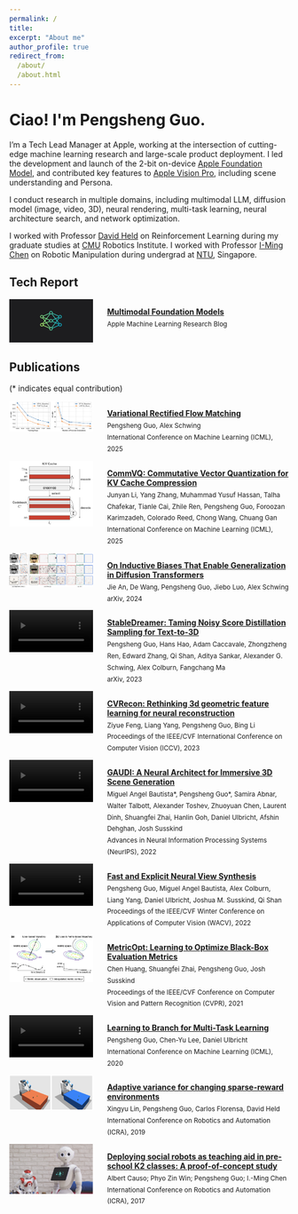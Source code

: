 ```yaml
---
permalink: /
title: 
excerpt: "About me"
author_profile: true
redirect_from: 
  /about/
  /about.html
---
```

<h1> Ciao! I'm Pengsheng Guo. </h1>
<p> I’m a Tech Lead Manager at Apple, working at the intersection of cutting-edge machine learning research and large-scale product deployment. I led the development and launch of the 2-bit on-device <a href="https://machinelearning.apple.com/research/apple-foundation-models-2025-updates">Apple Foundation Model</a>, and contributed key features to <a href="https://www.apple.com/apple-vision-pro/">Apple Vision Pro</a>, including scene understanding and Persona. </p>
<p> I conduct research in multiple domains, including multimodal LLM, diffusion model (image, video, 3D), neural rendering, multi-task learning, neural architecture search, and network optimization. </p>
<p> I worked with Professor <a href="https://www.ri.cmu.edu/ri-faculty/david-held/">David Held</a> on Reinforcement Learning during my graduate studies at <a href="https://www.cmu.edu">CMU</a> Robotics Institute. I worked with Professor <a href="https://www3.ntu.edu.sg/home/michen/edu.html">I-Ming Chen</a> on Robotic Manipulation during undergrad at <a href="https://www.ntu.edu.sg">NTU</a>, Singapore. </p>

<h2>Tech Report</h2>

<div id="dit" style="display: flex; justify-content: space-between">
  <div style="width: 30%; box-sizing: border-box;">
      <img src="videos/AFM_icon_dark.png"/>
  </div>
  <div style="width: 65%; box-sizing: border-box;">
      <p>
        <a href="https://machinelearning.apple.com/research/apple-foundation-models-2025-updates"><strong>Multimodal Foundation Models</strong></a> 
        <br />
        <sub>Apple Machine Learning Research Blog</sub>
        <br />
      </p>
  </div>
</div>

<h2>Publications</h2>
<p> (* indicates equal contribution)</p>

<div id="dit" style="display: flex; justify-content: space-between">
  <div style="width: 30%; box-sizing: border-box;">
      <img src="videos/v-rfm.png"/>
  </div>
  <div style="width: 65%; box-sizing: border-box;">
      <p>
        <a href="https://arxiv.org/abs/2502.09616"><strong>Variational Rectified Flow Matching</strong></a> 
        <br />
        <sub>Pengsheng Guo, Alex Schwing</sub>
        <br />
        <sub>International Conference on Machine Learning (ICML), 2025</sub>
      </p>
  </div>
</div>

<div id="dit" style="display: flex; justify-content: space-between">
  <div style="width: 30%; box-sizing: border-box;">
      <img src="videos/commvq.png"/>
  </div>
  <div style="width: 65%; box-sizing: border-box;">
      <p>
        <a href="https://arxiv.org/abs/2506.18879"><strong>CommVQ: Commutative Vector Quantization for KV Cache Compression</strong></a> 
        <br />
        <sub>Junyan Li, Yang Zhang, Muhammad Yusuf Hassan, Talha Chafekar, Tianle Cai, Zhile Ren, Pengsheng Guo, Foroozan Karimzadeh, Colorado Reed, Chong Wang, Chuang Gan</sub>
        <br />
        <sub>International Conference on Machine Learning (ICML), 2025</sub>
      </p>
  </div>
</div>

<div id="dit" style="display: flex; justify-content: space-between">
  <div style="width: 30%; box-sizing: border-box;">
      <img src="videos/dit.png"/>
  </div>
  <div style="width: 65%; box-sizing: border-box;">
      <p>
        <a href="https://cvrecon.ziyue.cool"><strong>On Inductive Biases That Enable Generalization in Diffusion Transformers</strong></a> 
        <br />
        <sub>Jie An, De Wang, Pengsheng Guo, Jiebo Luo, Alex Schwing</sub>
        <br />
        <sub>arXiv, 2024</sub>
      </p>
  </div>
</div>

<div id="stabledreamer" style="display: flex; justify-content: space-between">
  <div style="width: 30%; box-sizing: border-box;">
      <video width="100%" autoplay loop>
          <source src="videos/stabledreamer.mov" type="video/quicktime">
          Your browser does not support the video tag.
      </video>
  </div>
  <div style="width: 65%; box-sizing: border-box;">
      <p>
        <a href="https://github.com/apple/ml-stabledreamer"><strong>StableDreamer: Taming Noisy Score Distillation Sampling for Text-to-3D</strong></a> 
        <br />
        <sub>Pengsheng Guo, Hans Hao, Adam Caccavale, Zhongzheng Ren, Edward Zhang, Qi Shan, Aditya Sankar, Alexander G. Schwing, Alex Colburn, Fangchang Ma</sub>
        <br />
        <sub>arXiv, 2023</sub>
      </p>
  </div>
</div>

<div id="cvrecon" style="display: flex; justify-content: space-between">
  <div style="width: 30%; box-sizing: border-box;">
      <video width="100%" autoplay loop>
          <source src="videos/cvrecon.mov" type="video/quicktime">
          Your browser does not support the video tag.
      </video>
  </div>
  <div style="width: 65%; box-sizing: border-box;">
      <p>
        <a href="https://cvrecon.ziyue.cool"><strong>CVRecon: Rethinking 3d geometric feature learning for neural reconstruction</strong></a> 
        <br />
        <sub>Ziyue Feng, Liang Yang, Pengsheng Guo, Bing Li</sub>
        <br />
        <sub>Proceedings of the IEEE/CVF International Conference on Computer Vision (ICCV), 2023</sub>
      </p>
  </div>
</div>

<div id="gaudi" style="display: flex; justify-content: space-between">
  <div style="width: 30%; box-sizing: border-box;">
      <video width="100%" autoplay loop>
          <source src="videos/gaudi.mov" type="video/mp4">
          Your browser does not support the video tag.
      </video>
  </div>
  <div style="width: 65%; box-sizing: border-box;">
      <p>
        <a href="https://github.com/apple/ml-gaudi"><strong>GAUDI: A Neural Architect for Immersive 3D Scene Generation</strong></a> 
        <br />
        <sub> Miguel Angel Bautista*, Pengsheng Guo*, Samira Abnar, Walter Talbott, Alexander Toshev, Zhuoyuan Chen, Laurent Dinh, Shuangfei Zhai, Hanlin Goh, Daniel Ulbricht, Afshin Dehghan, Josh Susskind</sub>
        <br />
        <sub>Advances in Neural Information Processing Systems (NeurIPS), 2022</sub>
      </p>
  </div>
</div>

<div id="fenvs" style="display: flex; justify-content: space-between">
  <div style="width: 30%; box-sizing: border-box;">
      <video width="100%" autoplay loop>
          <source src="videos/fenvs.mp4" type="video/mp4">
          Your browser does not support the video tag.
      </video>
  </div>
  <div style="width: 65%; box-sizing: border-box;">
      <p>
        <a href="https://machinelearning.apple.com/research/fast-and-explicit-neural-view-synthesis"><strong>Fast and Explicit Neural View Synthesis</strong></a> 
        <br />
        <sub>Pengsheng Guo, Miguel Angel Bautista, Alex Colburn, Liang Yang, Daniel Ulbricht, Joshua M. Susskind, Qi Shan</sub>
        <br />
        <sub>Proceedings of the IEEE/CVF Winter Conference on Applications of Computer Vision (WACV), 2022</sub>
      </p>
  </div>
</div>

<div id="metriopt" style="display: flex; justify-content: space-between">
  <div style="width: 30%; box-sizing: border-box;">
      <img src="videos/metricopt.png"/>
  </div>
  <div style="width: 65%; box-sizing: border-box;">
      <p>
        <a href="https://machinelearning.apple.com/research/learning-to-optimize-black-box-evaluation-metrics"><strong>MetricOpt: Learning to Optimize Black-Box Evaluation Metrics</strong></a> 
        <br />
        <sub>Chen Huang, Shuangfei Zhai, Pengsheng Guo, Josh Susskind</sub>
        <br />
        <sub>Proceedings of the IEEE/CVF Conference on Computer Vision and Pattern Recognition (CVPR), 2021</sub>
      </p>
  </div>
</div>

<div id="learntobranch" style="display: flex; justify-content: space-between">
  <div style="width: 30%; box-sizing: border-box;">
      <video width="100%" autoplay loop>
          <source src="videos/learntobranch.mp4" type="video/mp4">
          Your browser does not support the video tag.
      </video>
  </div>
  <div style="width: 65%; box-sizing: border-box;">
      <p>
        <a href="https://machinelearning.apple.com/research/learning-to-branch-multi-task-learning"><strong>Learning to Branch for Multi-Task Learning</strong></a> 
        <br />
        <sub>Pengsheng Guo, Chen-Yu Lee, Daniel Ulbricht</sub>
        <br />
        <sub>International Conference on Machine Learning (ICML), 2020</sub>
      </p>
  </div>
</div>

<div id="adapvar" style="display: flex; justify-content: space-between">
  <div style="width: 30%; box-sizing: border-box;">
      <img src="videos/adapvar.png"/>
  </div>
  <div style="width: 65%; box-sizing: border-box;">
      <p>
        <a href="https://arxiv.org/abs/1903.06309"><strong>Adaptive variance for changing sparse-reward environments</strong></a> 
        <br />
        <sub>Xingyu Lin, Pengsheng Guo, Carlos Florensa, David Held</sub>
        <br />
        <sub>International Conference on Robotics and Automation (ICRA), 2019</sub>
      </p>
  </div>
</div>

<div id="socialrobo" style="display: flex; justify-content: space-between">
  <div style="width: 30%; box-sizing: border-box;">
      <img src="videos/socialrobo.png"/>
  </div>
  <div style="width: 65%; box-sizing: border-box;">
      <p>
        <a href="https://ieeexplore.ieee.org/abstract/document/7989490"><strong>Deploying social robots as teaching aid in pre-school K2 classes: A proof-of-concept study</strong></a> 
        <br />
        <sub>Albert Causo; Phyo Zin Win; Pengsheng Guo; I.-Ming Chen</sub>
        <br />
        <sub>International Conference on Robotics and Automation (ICRA), 2017</sub>
      </p>
  </div>
</div>

<!-- <h2>Publications</h2>
<p> (* indicates equal contribution)</p>
<p>
<a href="https://arxiv.org/abs/2312.02189"><strong>StableDreamer: Taming Noisy Score Distillation Sampling for Text-to-3D</strong></a> 
<br />
<sub><u>Pengsheng Guo</u>, Hanxiang Hao, Adam Caccavale, Z Ren, E Zhang, Q Shan, A Sankar, A Schwing, A Colburn, F Ma.</sub>
<br />
<sub>arXiv, 2023</sub>
</p>
<p>
<a href="https://cvrecon.ziyue.cool"><strong>CVRecon: Rethinking 3d geometric feature learning for neural reconstruction</strong></a>  
Z Feng, L Yang, <u>P Guo</u>, B Li.
Proceedings of the IEEE/CVF International Conference on Computer Vision (ICCV), 2023
</p>
<p>
<a href="https://machinelearning.apple.com/research/gaudi"><strong>GAUDI: A Neural Architect for Immersive 3D Scene Generation</strong></a>  
MA Bautista*, <u>P Guo</u>*, S Abnar, W Talbott, A Toshev, Z Chen, L Dinh, S Zhai, H Goh, D Ulbricht, A Dehghan, J Susskind.
Advances in Neural Information Processing Systems (NeurIPS), 2022
</p>
<p>
<a href="https://machinelearning.apple.com/research/fast-and-explicit-neural-view-synthesis"><strong>Fast and Explicit Neural View Synthesis</strong></a>  
<u>P Guo</u>, MA Bautista, A Colburn, L Yang, D Ulbricht, JM Susskind, Q Shan.
Proceedings of the IEEE/CVF Winter Conference on Applications of Computer Vision (WACV), 2022
</p>
<p>
<a href="https://machinelearning.apple.com/research/learning-to-optimize-black-box-evaluation-metrics"><strong>MetricOpt: Learning to Optimize Black-Box Evaluation Metrics</strong></a>  
P C Huang, S Zhai, <u>P Guo</u>, J Susskind.
Proceedings of the IEEE/CVF Conference on Computer Vision and Pattern Recognition (CVPR), 2021
</p>
<p>
<a href="https://machinelearning.apple.com/research/learning-to-branch-multi-task-learning"><strong>Learning to Branch for Multi-Task Learning</strong></a>  
<u>P Guo</u>, CY Lee, D Ulbricht.
International Conference on Machine Learning (ICML), 2020
</p>
<p>
<a href="https://ieeexplore.ieee.org/document/8793650"><strong>Adaptive variance for changing sparse-reward environments</strong></a>  
X Lin, <u>P Guo</u>, C Florensa, D Held.
International Conference on Robotics and Automation (ICRA), 2019
</p>
<p>
<a href="https://ieeexplore.ieee.org/document/7989490"><strong>Deploying social robots as teaching aid in pre-school K2 classes: A proof-of-concept study</strong></a>  
A Causo, PZ Win, <u>P Guo</u>, IM Chen. 
International Conference on Robotics and Automation (ICRA), 2017
</p> -->